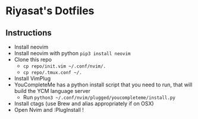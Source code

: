 # Riyasat's Dotfiles 

## Instructions

- Install neovim
- Install neovim with python
	`pip3 install neovim`
- Clone this repo
	- `cp repo/init.vim ~/.conf/nvim/.`
	- `cp repo/.tmux.conf ~/.`
- Install VimPlug 
- YouCompleteMe has a python install script that you need to run, that will build the YCM language server
	- Run `python3 ~/.conf/nvim/plugged/youcompleteme/install.py`
- Install ctags (use Brew and alias appropriately if on OSX)
- Open Nvim and :PlugInstall !

